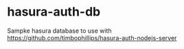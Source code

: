 # hasura-auth-db

Sampke hasura database to use with https://github.com/timbophillips/hasura-auth-nodejs-server
